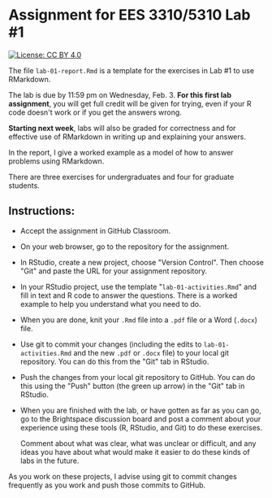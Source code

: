 # Assignment for EES 3310/5310 Lab #1

[![License: CC BY 4.0](https://img.shields.io/badge/License-CC%20BY%204.0-lightgrey.svg)](https://creativecommons.org/licenses/by/4.0/)

The file `lab-01-report.Rmd` is a template for the exercises in Lab #1 to use
RMarkdown.

The lab is due by 11:59 pm on Wednesday, Feb. 3. 
**For this first lab assignment**, you will get full credit will be given for 
trying, even if your R code doesn't work or if you get the answers wrong. 

**Starting next week**, labs will also be graded for correctness and for 
effective use of RMarkdown in writing up and explaining your answers.

In the report, I give a worked example as a model of how to answer problems
using RMarkdown.

There are three exercises for undergraduates and four for graduate students.

## Instructions:

* Accept the assignment in GitHub Classroom.
* On your web browser, go to the repository for the assignment.
* In RStudio, create a new project, choose "Version Control". Then choose 
  "Git" and paste the URL for your assignment repository.
* In your RStudio project, use the template "`lab-01-activities.Rmd`" and 
  fill in text and R code to answer the questions. 
  There is a worked example to help you understand what you need to do.
* When you are done, knit your `.Rmd` file into a `.pdf` file or a 
  Word (`.docx`) file.
* Use git to commit your changes (including the edits to `lab-01-activities.Rmd`
  and the new `.pdf` or `.docx` file) to your local git repository.
  You can do this from the "Git" tab in RStudio.
* Push the changes from your local git repository to GitHub. You can do this 
  using the "Push" button (the green up arrow) in the "Git" tab in RStudio.
* When you are finished with the lab, or have gotten as far as you can go,
  go to the Brightspace discussion board and post a comment about your
  experience using these tools (R, RStudio, and Git) to do these exercises.
  
  Comment about what was clear, what was unclear or difficult, and any ideas 
  you have about what would make it easier to do these kinds of labs in the 
  future.

As you work on these projects, I advise using git to commit changes frequently 
as you work and push those commits to GitHub.

